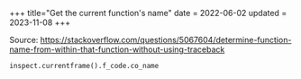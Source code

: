 +++
title="Get the current function's name"
date = 2022-06-02
updated = 2023-11-08
+++

Source: <https://stackoverflow.com/questions/5067604/determine-function-name-from-within-that-function-without-using-traceback>

```python
inspect.currentframe().f_code.co_name
```
